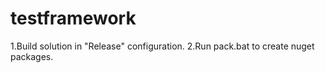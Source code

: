 # testframework
1.Build solution in "Release" configuration.
2.Run pack.bat to create nuget packages.

